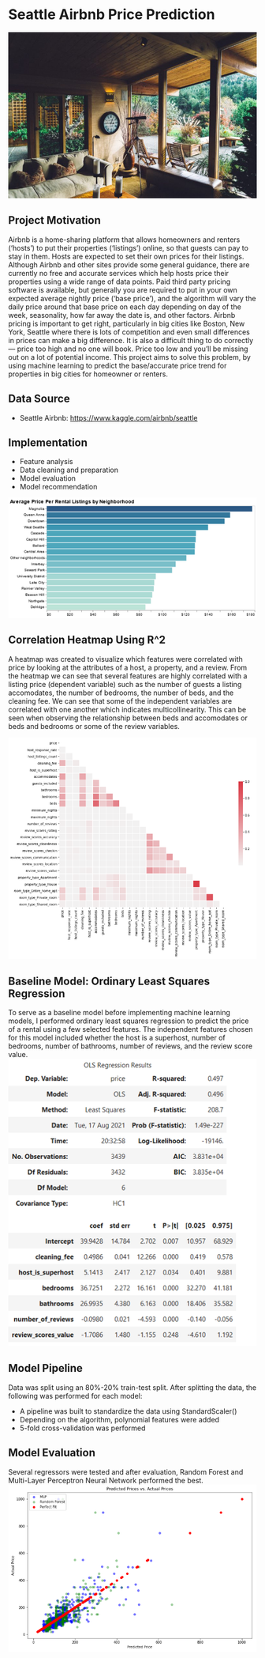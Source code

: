 # Seattle Airbnb Price Prediction

![](https://github.com/emoreno-hub/Seattle_Airbnb_Price_Prediction/blob/main/screenshots/Airbnb-Plus-768x512.jpg)


## Project Motivation
Airbnb is a home-sharing platform that allows homeowners and renters (‘hosts’) to put their properties (‘listings’) online, so that guests can pay to stay in them. Hosts are expected to set their own prices for their listings. Although Airbnb and other sites provide some general guidance, there are currently no free and accurate services which help hosts price their properties using a wide range of data points.
Paid third party pricing software is available, but generally you are required to put in your own expected average nightly price (‘base price’), and the algorithm will vary the daily price around that base price on each day depending on day of the week, seasonality, how far away the date is, and other factors.
Airbnb pricing is important to get right, particularly in big cities like Boston, New York, Seattle where there is lots of competition and even small differences in prices can make a big difference. It is also a difficult thing to do correctly — price too high and no one will book. Price too low and you’ll be missing out on a lot of potential income.
This project aims to solve this problem, by using machine learning to predict the base/accurate price trend for properties in big cities for homeowner or renters. 


## Data Source
* Seattle Airbnb:  https://www.kaggle.com/airbnb/seattle

## Implementation
* Feature analysis
* Data cleaning and preparation
* Model evaluation
* Model recommendation

![](https://github.com/emoreno-hub/Seattle_Airbnb_Price_Prediction/blob/main/screenshots/Avg_Rental_Listing_Price.png)

## Correlation Heatmap Using R^2
A heatmap was created to visualize which features were correlated with price by looking at the attributes of a host, a property, and a review. From the heatmap we can see that several features are highly correlated with a listing price (dependent variable) such as the number of guests a listing accomodates, the number of bedrooms, the number of beds, and the cleaning fee. We can see that some of the independent variables are correlated with one another which indicates multicollinearity. This can be seen when observing the relationship between beds and accomodates or beds and bedrooms or some of the review variables.

![](https://github.com/emoreno-hub/Seattle_Airbnb_Price_Prediction/blob/main/screenshots/Heatmap.PNG)

## Baseline Model: Ordinary Least Squares Regression
To serve as a baseline model before implementing machine learning models, I performed ordinary least squares regression to predict the price of a rental using a few selected features.  The independent features chosen for this model included whether the host is a superhost, number of bedrooms, number of bathrooms, number of reviews, and the review score value.
![](https://github.com/emoreno-hub/Seattle_Airbnb_Price_Prediction/blob/main/screenshots/OLS%20Regression.png)

## Model Pipeline
Data was split using an 80%-20% train-test split.  After splitting the data, the following was performed for each model:
* A pipeline was built to standardize the data using StandardScaler()
* Depending on the algorithm, polynomial features were added
* 5-fold cross-validation was performed

## Model Evaluation
Several regressors were tested and after evaluation, Random Forest and Multi-Layer Perceptron Neural Network performed the best.
![](https://github.com/emoreno-hub/Seattle_Airbnb_Price_Prediction/blob/main/screenshots/Predictions.PNG)

